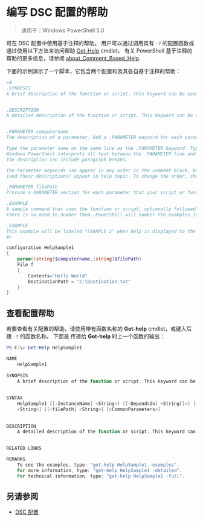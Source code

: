 # 编写 DSC 配置的帮助

>适用于：Windows PowerShell 5.0

可在 DSC 配置中使用基于注释的帮助。 用户可以通过调用具有 `-?` 的配置函数或通过使用以下方法来访问帮助 
[Get-Help](https://technet.microsoft.com/en-us/library/hh849696.aspx) cmdlet。 有关 PowerShell 基于注释的帮助的更多信息，请参阅 
[about_Comment_Based_Help](https://technet.microsoft.com/en-us/library/hh847834.aspx).

下面的示例演示了一个脚本，它包含两个配置和及其各自基于注释的帮助：

```powershell
<#
.SYNOPSIS
A brief description of the function or script. This keyword can be used only once for each configuration.


.DESCRIPTION
A detailed description of the function or script. This keyword can be used only once for each configuration.


.PARAMETER computername
The description of a parameter. Add a .PARAMETER keyword for each parameter in the function or script syntax.

Type the parameter name on the same line as the .PARAMETER keyword. Type the parameter description on the lines following the .PARAMETER keyword. 
Windows PowerShell interprets all text between the .PARAMETER line and the next keyword or the end of the comment block as part of the parameter description. 
The description can include paragraph breaks.

The Parameter keywords can appear in any order in the comment block, but the function or script syntax determines the order in which the parameters 
(and their descriptions) appear in help topic. To change the order, change the syntax.

.PARAMETER filePath
Provide a PARAMETER section for each parameter that your script or function accepts.

.EXAMPLE
A sample command that uses the function or script, optionally followed by sample output and a description. Repeat this keyword for each example. If you have multiple examples,
there is no need to number them. PowerShell will number the examples in help text.

.EXAMPLE
This example will be labeled "EXAMPLE 2" when help is displayed to the user.
#>

configuration HelpSample1
{
    param([string]$computername,[string]$filePath)
    File f
    {
        Contents="Hello World"
        DestinationPath = "c:\Destination.txt"
    }
}
```

## 查看配置帮助

若要查看有关配置的帮助，请使用带有函数名称的 **Get-help** cmdlet，或键入后跟 `-?` 的函数名称。 下面是
传递给 **Get-help** 时上一个函数的输出：

```powershell
PS C:\> Get-Help HelpSample1

NAME
    HelpSample1
    
SYNOPSIS
    A brief description of the function or script. This keyword can be used only once for each configuration.
    
    
SYNTAX
    HelpSample1 [[-InstanceName] <String>] [[-DependsOn] <String[]>] [[-OutputPath] <String>] [[-ConfigurationData] <Hashtable>] [[-computername] 
    <String>] [[-filePath] <String>] [<CommonParameters>]
    
    
DESCRIPTION
    A detailed description of the function or script. This keyword can be used only once for each configuration.
    

RELATED LINKS

REMARKS
    To see the examples, type: "get-help HelpSample1 -examples".
    For more information, type: "get-help HelpSample1 -detailed".
    For technical information, type: "get-help HelpSample1 -full".
```

## 另请参阅
* [DSC 配置](configurations.md)

<!--HONumber=Apr16_HO5-->


